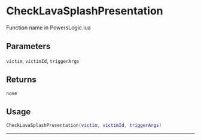 # CheckLavaSplashPresentation
Function name in PowersLogic.lua
## Parameters
`victim`, `victimId`, `triggerArgs`
## Returns
`none`
## Usage
```lua
CheckLavaSplashPresentation(victim, victimId, triggerArgs)
```
---
